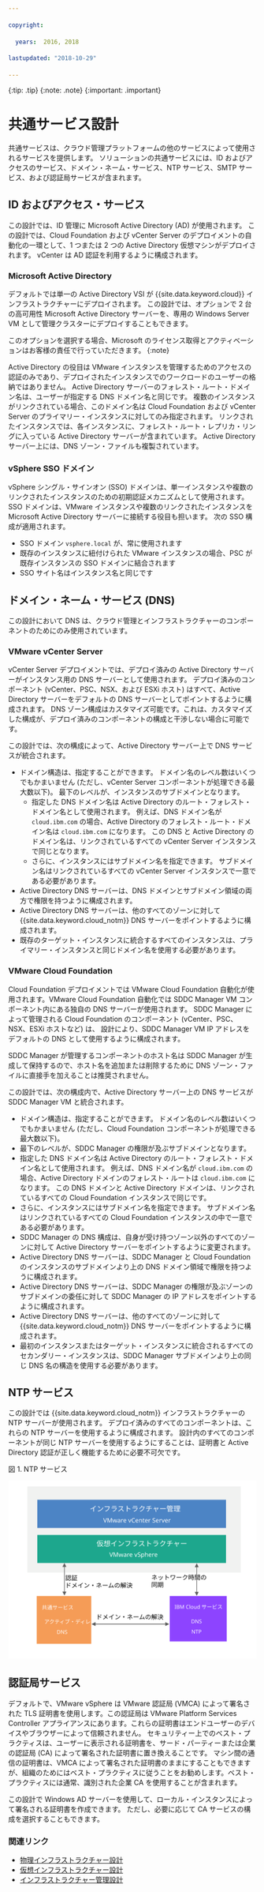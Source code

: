 ```yaml
---

copyright:

  years:  2016, 2018

lastupdated: "2018-10-29"

---
```


{:tip: .tip}
{:note: .note}
{:important: .important}

# 共通サービス設計

共通サービスは、クラウド管理プラットフォームの他のサービスによって使用されるサービスを提供します。 ソリューションの共通サービスには、ID およびアクセスのサービス、ドメイン・ネーム・サービス、NTP サービス、SMTP サービス、および認証局サービスが含まれます。

## ID およびアクセス・サービス

この設計では、ID 管理に Microsoft Active Directory (AD) が使用されます。 この設計では、Cloud Foundation および vCenter Server のデプロイメントの自動化の一環として、1 つまたは 2 つの Active Directory 仮想マシンがデプロイされます。 vCenter は AD 認証を利用するように構成されます。

### Microsoft Active Directory

デフォルトでは単一の Active Directory VSI が {{site.data.keyword.cloud}} インフラストラクチャーにデプロイされます。 この設計では、オプションで 2 台の高可用性 Microsoft Active Directory サーバーを、専用の Windows Server VM として管理クラスターにデプロイすることもできます。

このオプションを選択する場合、Microsoft のライセンス取得とアクティベーションはお客様の責任で行っていただきます。
{:note}

Active Directory の役目は VMware インスタンスを管理するためのアクセスの認証のみであり、デプロイされたインスタンスでのワークロードのユーザーの格納ではありません。 Active Directory サーバーのフォレスト・ルート・ドメイン名は、ユーザーが指定する DNS ドメイン名と同じです。 複数のインスタンスがリンクされている場合、このドメイン名は Cloud Foundation および vCenter Server のプライマリー・インスタンスに対してのみ指定されます。 リンクされたインスタンスでは、各インスタンスに、フォレスト・ルート・レプリカ・リングに入っている Active Directory サーバーが含まれています。 Active Directory サーバー上には、DNS ゾーン・ファイルも複製されています。

### vSphere SSO ドメイン

vSphere シングル・サインオン (SSO) ドメインは、単一インスタンスや複数のリンクされたインスタンスのための初期認証メカニズムとして使用されます。 SSO ドメインは、VMware インスタンスや複数のリンクされたインスタンスを Microsoft Active Directory サーバーに接続する役目も担います。 次の SSO 構成が適用されます。  
* SSO ドメイン `vsphere.local` が、常に使用されます
* 既存のインスタンスに紐付けられた VMware インスタンスの場合、PSC が既存インスタンスの SSO ドメインに結合されます
* SSO サイト名はインスタンス名と同じです

## ドメイン・ネーム・サービス (DNS)

この設計において DNS は、クラウド管理とインフラストラクチャーのコンポーネントのためにのみ使用されています。

### VMware vCenter Server

vCenter Server デプロイメントでは、デプロイ済みの Active Directory サーバーがインスタンス用の DNS サーバーとして使用されます。 デプロイ済みのコンポーネント (vCenter、PSC、NSX、および ESXi ホスト) はすべて、Active Directory サーバーをデフォルトの DNS サーバーとしてポイントするように構成されます。 DNS ゾーン構成はカスタマイズ可能です。これは、カスタマイズした構成が、デプロイ済みのコンポーネントの構成と干渉しない場合に可能です。

この設計では、次の構成によって、Active Directory サーバー上で DNS サービスが統合されます。
* ドメイン構造は、指定することができます。 ドメイン名のレベル数はいくつでもかまいません (ただし、vCenter Server コンポーネントが処理できる最大数以下)。 最下のレベルが、インスタンスのサブドメインとなります。
   * 指定した DNS ドメイン名は Active Directory のルート・フォレスト・ドメイン名として使用されます。 例えば、DNS ドメイン名が `cloud.ibm.com` の場合、Active Directory のフォレスト・ルート・ドメイン名は `cloud.ibm.com` になります。 この DNS と Active Directory のドメイン名は、リンクされているすべての vCenter Server インスタンスで同じとなります。
   * さらに、インスタンスにはサブドメイン名を指定できます。 サブドメイン名はリンクされているすべての vCenter Server インスタンスで一意である必要があります。
* Active Directory DNS サーバーは、DNS ドメインとサブドメイン領域の両方で権限を持つように構成されます。
* Active Directory DNS サーバーは、他のすべてのゾーンに対して  {{site.data.keyword.cloud_notm}} DNS サーバーをポイントするように構成されます。
* 既存のターゲット・インスタンスに統合するすべてのインスタンスは、プライマリー・インスタンスと同じドメイン名を使用する必要があります。

### VMware Cloud Foundation

Cloud Foundation デプロイメントでは VMware Cloud Foundation 自動化が使用されます。VMware Cloud Foundation 自動化では SDDC Manager VM コンポーネント内にある独自の DNS サーバーが使用されます。 SDDC Manager によって管理される Cloud Foundation のコンポーネント (vCenter、PSC、NSX、ESXi ホストなど) は、
設計により、SDDC Manager VM IP アドレスをデフォルトの DNS として使用するように構成されます。

SDDC Manager が管理するコンポーネントのホスト名は SDDC Manager が生成して保持するので、ホスト名を追加または削除するために DNS ゾーン・ファイルに直接手を加えることは推奨されません。

この設計では、次の構成内で、Active Directory サーバー上の DNS サービスが SDDC Manager VM と統合されます。
* ドメイン構造は、指定することができます。 ドメイン名のレベル数はいくつでもかまいません (ただし、Cloud Foundation コンポーネントが処理できる最大数以下)。
* 最下のレベルが、SDDC Manager の権限が及ぶサブドメインとなります。
* 指定した DNS ドメイン名は Active Directory のルート・フォレスト・ドメイン名として使用されます。 例えば、DNS ドメイン名が `cloud.ibm.com` の場合、Active Directory ドメインのフォレスト・ルートは `cloud.ibm.com` になります。 この DNS ドメインと Active Directory ドメインは、リンクされているすべての Cloud Foundation インスタンスで同じです。
* さらに、インスタンスにはサブドメイン名を指定できます。 サブドメイン名はリンクされているすべての Cloud Foundation インスタンスの中で一意である必要があります。  
* SDDC Manager の DNS 構成は、自身が受け持つゾーン以外のすべてのゾーンに対して Active Directory サーバーをポイントするように変更されます。
* Active Directory DNS サーバーは、SDDC Manager と Cloud Foundation のインスタンスのサブドメインより上の DNS ドメイン領域で権限を持つように構成されます。
* Active Directory DNS サーバーは、SDDC Manager の権限が及ぶゾーンのサブドメインの委任に対して SDDC Manager の IP アドレスをポイントするように構成されます。
* Active Directory DNS サーバーは、他のすべてのゾーンに対して {{site.data.keyword.cloud_notm}} DNS サーバーをポイントするように構成されます。
* 最初のインスタンスまたはターゲット・インスタンスに統合されるすべてのセカンダリー・インスタンスは、SDDC Manager サブドメインより上の同じ DNS 名の構造を使用する必要があります。

## NTP サービス

この設計では {{site.data.keyword.cloud_notm}} インフラストラクチャーの NTP サーバーが使用されます。 デプロイ済みのすべてのコンポーネントは、これらの NTP サーバーを使用するように構成されます。 設計内のすべてのコンポーネントが同じ NTP サーバーを使用するようにすることは、証明書と Active Directory 認証が正しく機能するために必要不可欠です。

図 1. NTP サービス

![NTP サービス](commonservice_ntp.svg "この設計では、インスタンスのすべてのコンポーネントが NTP サービスを通して同じ {{site.data.keyword.cloud_notm}} インフラストラクチャー NTP サーバーを使用します。")

## 認証局サービス

デフォルトで、VMware vSphere は VMware 認証局 (VMCA) によって署名された TLS 証明書を使用します。この認証局は VMware Platform Services Controller アプライアンスにあります。これらの証明書はエンドユーザーのデバイスやブラウザーによって信頼されません。 セキュリティー上でのベスト・プラクティスは、ユーザーに表示される証明書を、サード・パーティーまたは企業の認証局 (CA) によって署名された証明書に置き換えることです。 マシン間の通信の証明書は、VMCA によって署名された証明書のままにすることもできますが、組織のためにはベスト・プラクティスに従うことをお勧めします。ベスト・プラクティスには通常、識別された企業 CA を使用することが含まれます。

この設計で Windows AD サーバーを使用して、ローカル・インスタンスによって署名される証明書を作成できます。 ただし、必要に応じて CA サービスの構成を選択することもできます。

### 関連リンク

* [物理インフラストラクチャー設計](design_physicalinfrastructure.html)
* [仮想インフラストラクチャー設計](design_virtualinfrastructure.html)
* [インフラストラクチャー管理設計](design_infrastructuremgmt.html)
